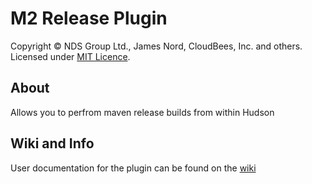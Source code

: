 M2 Release Plugin
=================
Copyright &copy; NDS Group Ltd., James Nord, CloudBees, Inc. and others.
Licensed under [MIT Licence].
 
About
-----
Allows you to perfrom maven release builds from within Hudson

Wiki and Info
-------------
User documentation for the plugin can be found on the [wiki]

[wiki]: http://wiki.jenkins-ci.org/display/JENKINS/M2+Release+Plugin
[MIT Licence]: https://github.com/jenkinsci/m2release-plugin/raw/master/LICENCE.txt

